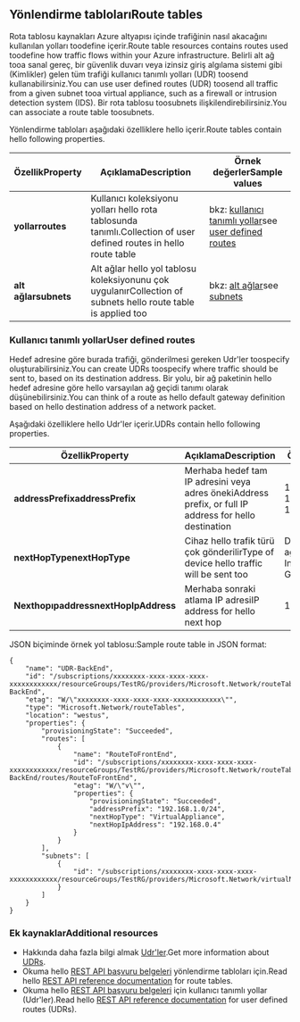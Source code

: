 ## <a name="route-tables"></a><span data-ttu-id="90333-101">Yönlendirme tabloları</span><span class="sxs-lookup"><span data-stu-id="90333-101">Route tables</span></span>
<span data-ttu-id="90333-102">Rota tablosu kaynakları Azure altyapısı içinde trafiğinin nasıl akacağını kullanılan yolları toodefine içerir.</span><span class="sxs-lookup"><span data-stu-id="90333-102">Route table resources contains routes used toodefine how traffic flows within your Azure infrastructure.</span></span> <span data-ttu-id="90333-103">Belirli alt ağ tooa sanal gereç, bir güvenlik duvarı veya izinsiz giriş algılama sistemi gibi (Kimlikler) gelen tüm trafiği kullanıcı tanımlı yolları (UDR) toosend kullanabilirsiniz.</span><span class="sxs-lookup"><span data-stu-id="90333-103">You can use user defined routes (UDR) toosend all traffic from a given subnet tooa virtual appliance, such as a firewall or intrusion detection system (IDS).</span></span> <span data-ttu-id="90333-104">Bir rota tablosu toosubnets ilişkilendirebilirsiniz.</span><span class="sxs-lookup"><span data-stu-id="90333-104">You can associate a route table toosubnets.</span></span> 

<span data-ttu-id="90333-105">Yönlendirme tabloları aşağıdaki özelliklere hello içerir.</span><span class="sxs-lookup"><span data-stu-id="90333-105">Route tables contain hello following properties.</span></span>

| <span data-ttu-id="90333-106">Özellik</span><span class="sxs-lookup"><span data-stu-id="90333-106">Property</span></span> | <span data-ttu-id="90333-107">Açıklama</span><span class="sxs-lookup"><span data-stu-id="90333-107">Description</span></span> | <span data-ttu-id="90333-108">Örnek değerler</span><span class="sxs-lookup"><span data-stu-id="90333-108">Sample values</span></span> |
| --- | --- | --- |
| <span data-ttu-id="90333-109">**yollar**</span><span class="sxs-lookup"><span data-stu-id="90333-109">**routes**</span></span> |<span data-ttu-id="90333-110">Kullanıcı koleksiyonu yolları hello rota tablosunda tanımlı.</span><span class="sxs-lookup"><span data-stu-id="90333-110">Collection of user defined routes in hello route table</span></span> |<span data-ttu-id="90333-111">bkz: [kullanıcı tanımlı yollar](#User-defined-routes)</span><span class="sxs-lookup"><span data-stu-id="90333-111">see [user defined routes](#User-defined-routes)</span></span> |
| <span data-ttu-id="90333-112">**alt ağlar**</span><span class="sxs-lookup"><span data-stu-id="90333-112">**subnets**</span></span> |<span data-ttu-id="90333-113">Alt ağlar hello yol tablosu koleksiyonunu çok uygulanır</span><span class="sxs-lookup"><span data-stu-id="90333-113">Collection of subnets hello route table is applied too</span></span>|<span data-ttu-id="90333-114">bkz: [alt ağlar](#Subnets)</span><span class="sxs-lookup"><span data-stu-id="90333-114">see [subnets](#Subnets)</span></span> |

### <a name="user-defined-routes"></a><span data-ttu-id="90333-115">Kullanıcı tanımlı yollar</span><span class="sxs-lookup"><span data-stu-id="90333-115">User defined routes</span></span>
<span data-ttu-id="90333-116">Hedef adresine göre burada trafiği, gönderilmesi gereken Udr'ler toospecify oluşturabilirsiniz.</span><span class="sxs-lookup"><span data-stu-id="90333-116">You can create UDRs toospecify where traffic should be sent to, based on its destination address.</span></span> <span data-ttu-id="90333-117">Bir yolu, bir ağ paketinin hello hedef adresine göre hello varsayılan ağ geçidi tanımı olarak düşünebilirsiniz.</span><span class="sxs-lookup"><span data-stu-id="90333-117">You can think of a route as hello default gateway definition based on hello destination address of a network packet.</span></span>

<span data-ttu-id="90333-118">Aşağıdaki özelliklere hello Udr'ler içerir.</span><span class="sxs-lookup"><span data-stu-id="90333-118">UDRs contain hello following properties.</span></span> 

| <span data-ttu-id="90333-119">Özellik</span><span class="sxs-lookup"><span data-stu-id="90333-119">Property</span></span> | <span data-ttu-id="90333-120">Açıklama</span><span class="sxs-lookup"><span data-stu-id="90333-120">Description</span></span> | <span data-ttu-id="90333-121">Örnek değerler</span><span class="sxs-lookup"><span data-stu-id="90333-121">Sample values</span></span> |
| --- | --- | --- |
| <span data-ttu-id="90333-122">**addressPrefix**</span><span class="sxs-lookup"><span data-stu-id="90333-122">**addressPrefix**</span></span> |<span data-ttu-id="90333-123">Merhaba hedef tam IP adresini veya adres öneki</span><span class="sxs-lookup"><span data-stu-id="90333-123">Address prefix, or full IP address for hello destination</span></span> |<span data-ttu-id="90333-124">192.168.1.0/24, 192.168.1.101</span><span class="sxs-lookup"><span data-stu-id="90333-124">192.168.1.0/24, 192.168.1.101</span></span> |
| <span data-ttu-id="90333-125">**nextHopType**</span><span class="sxs-lookup"><span data-stu-id="90333-125">**nextHopType**</span></span> |<span data-ttu-id="90333-126">Cihaz hello trafik türü çok gönderilir</span><span class="sxs-lookup"><span data-stu-id="90333-126">Type of device hello traffic will be sent too</span></span>|<span data-ttu-id="90333-127">Değerinin VirtualAppliance, VPN ağ geçidi, Internet</span><span class="sxs-lookup"><span data-stu-id="90333-127">VirtualAppliance, VPN Gateway, Internet</span></span> |
| <span data-ttu-id="90333-128">**Nexthopıpaddress**</span><span class="sxs-lookup"><span data-stu-id="90333-128">**nextHopIpAddress**</span></span> |<span data-ttu-id="90333-129">Merhaba sonraki atlama IP adresi</span><span class="sxs-lookup"><span data-stu-id="90333-129">IP address for hello next hop</span></span> |<span data-ttu-id="90333-130">192.168.1.4</span><span class="sxs-lookup"><span data-stu-id="90333-130">192.168.1.4</span></span> |

<span data-ttu-id="90333-131">JSON biçiminde örnek yol tablosu:</span><span class="sxs-lookup"><span data-stu-id="90333-131">Sample route table in JSON format:</span></span>

    {
        "name": "UDR-BackEnd",
        "id": "/subscriptions/xxxxxxxx-xxxx-xxxx-xxxx-xxxxxxxxxxxx/resourceGroups/TestRG/providers/Microsoft.Network/routeTables/UDR-BackEnd",
        "etag": "W/\"xxxxxxxx-xxxx-xxxx-xxxx-xxxxxxxxxxxx\"",
        "type": "Microsoft.Network/routeTables",
        "location": "westus",
        "properties": {
            "provisioningState": "Succeeded",
            "routes": [
                {
                    "name": "RouteToFrontEnd",
                    "id": "/subscriptions/xxxxxxxx-xxxx-xxxx-xxxx-xxxxxxxxxxxx/resourceGroups/TestRG/providers/Microsoft.Network/routeTables/UDR-BackEnd/routes/RouteToFrontEnd",
                    "etag": "W/\"v\"",
                    "properties": {
                        "provisioningState": "Succeeded",
                        "addressPrefix": "192.168.1.0/24",
                        "nextHopType": "VirtualAppliance",
                        "nextHopIpAddress": "192.168.0.4"
                    }
                }
            ],
            "subnets": [
                {
                    "id": "/subscriptions/xxxxxxxx-xxxx-xxxx-xxxx-xxxxxxxxxxxx/resourceGroups/TestRG/providers/Microsoft.Network/virtualNetworks/TestVNet/subnets/BackEnd"
                }
            ]
        }
    }

### <a name="additional-resources"></a><span data-ttu-id="90333-132">Ek kaynaklar</span><span class="sxs-lookup"><span data-stu-id="90333-132">Additional resources</span></span>
* <span data-ttu-id="90333-133">Hakkında daha fazla bilgi almak [Udr'ler](../articles/virtual-network/virtual-networks-udr-overview.md).</span><span class="sxs-lookup"><span data-stu-id="90333-133">Get more information about [UDRs](../articles/virtual-network/virtual-networks-udr-overview.md).</span></span>
* <span data-ttu-id="90333-134">Okuma hello [REST API başvuru belgeleri](https://msdn.microsoft.com/library/azure/mt502549.aspx) yönlendirme tabloları için.</span><span class="sxs-lookup"><span data-stu-id="90333-134">Read hello [REST API reference documentation](https://msdn.microsoft.com/library/azure/mt502549.aspx) for route tables.</span></span>
* <span data-ttu-id="90333-135">Okuma hello [REST API başvuru belgeleri](https://msdn.microsoft.com/library/azure/mt502539.aspx) için kullanıcı tanımlı yollar (Udr'ler).</span><span class="sxs-lookup"><span data-stu-id="90333-135">Read hello [REST API reference documentation](https://msdn.microsoft.com/library/azure/mt502539.aspx) for user defined routes (UDRs).</span></span>

